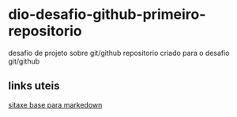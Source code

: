 # dio-desafio-github-primeiro-repositorio
desafio de projeto sobre git/github
repositorio criado para o desafio git/github


## links uteis
[sitaxe base para markedown](https://www.markdownguide.org/basic-syntax) 
